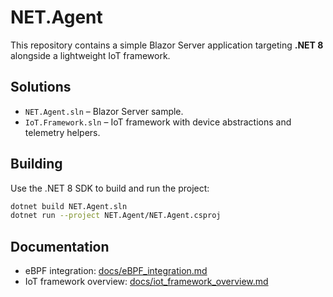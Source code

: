 # NET.Agent

This repository contains a simple Blazor Server application targeting **.NET 8** alongside a lightweight IoT framework.

## Solutions

- `NET.Agent.sln` – Blazor Server sample.
- `IoT.Framework.sln` – IoT framework with device abstractions and telemetry helpers.

## Building

Use the .NET 8 SDK to build and run the project:

```bash
dotnet build NET.Agent.sln
dotnet run --project NET.Agent/NET.Agent.csproj
```

## Documentation

- eBPF integration: [docs/eBPF_integration.md](docs/eBPF_integration.md)
- IoT framework overview: [docs/iot_framework_overview.md](docs/iot_framework_overview.md)
